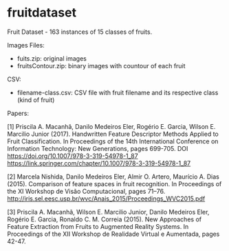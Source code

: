 # fruitdataset
Fruit Dataset - 163 instances of 15 classes of fruits.

Images Files:
 - fuits.zip: original images
 - fruitsContour.zip: binary images with countour of each fruit
 
CSV:
 - filename-class.csv: CSV file with fruit filename and its respective class (kind of fruit)

Papers:

[1] Priscila A. Macanhã, Danilo Medeiros Eler, Rogério E. Garcia, Wilson E. Marcilio Junior (2017).
Handwritten Feature Descriptor Methods Applied to Fruit Classification.
In Proceedings of the 14th International Conference on Information Technology: New Generations, pages 699-705.
DOI https://doi.org/10.1007/978-3-319-54978-1_87
https://link.springer.com/chapter/10.1007/978-3-319-54978-1_87

[2] Marcela Nishida, Danilo Medeiros Eler, Almir O. Artero, Maurício A. Dias (2015).
Comparison of feature spaces in fruit recognition.
In Proceedings of the XI Workshop de Visão Computacional, pages 71–76.
http://iris.sel.eesc.usp.br/wvc/Anais_2015/Proceedings_WVC2015.pdf

[3] Priscila A. Macanhã, Wilson E. Marcilio Junior, Danilo Medeiros Eler, Rogério E. Garcia, Ronaldo C. M. Correia (2015).
New Approaches of Feature Extraction from Fruits to Augmented Reality Systems.
In Proceedings of the XII Workshop de Realidade Virtual e Aumentada, pages 42-47.
